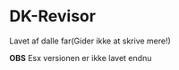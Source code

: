 # DK-Revisor

Lavet af dalle far(Gider ikke at skrive mere!) 

**OBS** Esx versionen er ikke lavet endnu